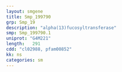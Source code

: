 ```yaml
---
layout: smgene
title: Smp_199790
grp: Smp_19
description: "alpha(13)fucosyltransferase"
smp: Smp_199790.1
uniprot: "G4M221"
length:   291
cdd: "cl02988, pfam00852"
kk: ns
categories: sm
---
```

